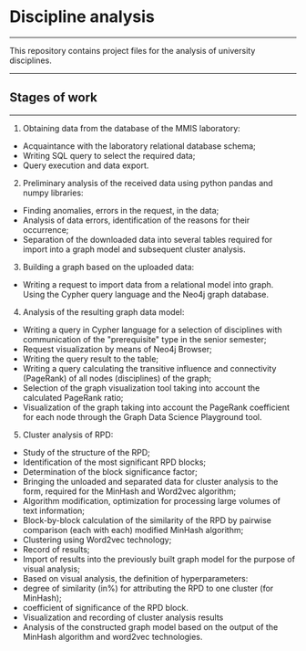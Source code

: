 # Discipline analysis
***
This repository contains project files for the analysis of university disciplines.
***
## Stages of work
***
1. Obtaining data from the database of the MMIS laboratory:
- Acquaintance with the laboratory relational database schema;
- Writing
SQL query to select the required data;
- Query execution and data export.
2. Preliminary analysis of the received data using python
pandas and numpy libraries:
- Finding anomalies, errors in the request, in the data;
- Analysis of data errors, identification of the reasons for their occurrence;
- Separation of the downloaded data into several tables required
for import into a graph model and subsequent cluster analysis.
3. Building a graph based on the uploaded data:
- Writing a request to import data from a relational model into
graph. Using the Cypher query language and the Neo4j graph database.
4. Analysis of the resulting graph data model:
- Writing a query in Cypher language for a selection of disciplines with
communication of the "prerequisite" type in the senior semester;
- Request visualization by means of Neo4j Browser;
- Writing the query result to the table;
- Writing a query calculating the transitive influence and
connectivity (PageRank) of all nodes (disciplines) of the graph;
- Selection of the graph visualization tool taking into account the calculated
PageRank ratio;
- Visualization of the graph taking into account the PageRank coefficient for each
node through the Graph Data Science Playground tool.
5. Cluster analysis of RPD:
- Study of the structure of the RPD;
- Identification of the most significant RPD blocks;
- Determination of the block significance factor;
- Bringing the unloaded and separated data for cluster analysis to the form,
required for the MinHash and Word2vec algorithm;
- Algorithm modification, optimization for processing large volumes of text
information;
- Block-by-block calculation of the similarity of the RPD by pairwise comparison (each with each)
modified MinHash algorithm;
- Clustering using Word2vec technology;
- Record of results;
- Import of results into the previously built graph model for the purpose of visual analysis;
- Based on visual analysis, the definition of hyperparameters:
- degree of similarity (in%) for attributing the RPD to one cluster (for MinHash);
- coefficient of significance of the RPD block.
- Visualization and recording of cluster analysis results
- Analysis of the constructed graph model based on the output of the MinHash algorithm and
word2vec technologies.
